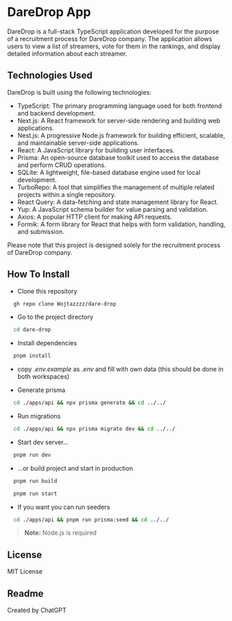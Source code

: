 # DareDrop App

DareDrop is a full-stack TypeScript application developed for the purpose of a recruitment process for DareDrop company. The application allows users to view a list of streamers, vote for them in the rankings, and display detailed information about each streamer.

## Technologies Used

DareDrop is built using the following technologies:

- TypeScript: The primary programming language used for both frontend and backend development.
- Next.js: A React framework for server-side rendering and building web applications.
- Nest.js: A progressive Node.js framework for building efficient, scalable, and maintainable server-side applications.
- React: A JavaScript library for building user interfaces.
- Prisma: An open-source database toolkit used to access the database and perform CRUD operations.
- SQLite: A lightweight, file-based database engine used for local development.
- TurboRepo: A tool that simplifies the management of multiple related projects within a single repository.
- React Query: A data-fetching and state management library for React.
- Yup: A JavaScript schema builder for value parsing and validation.
- Axios: A popular HTTP client for making API requests.
- Formik: A form library for React that helps with form validation, handling, and submission.

Please note that this project is designed solely for the recruitment process of DareDrop company.

## How To Install

- Clone this repository

```bash
  gh repo clone Wojtazzzz/dare-drop
```

- Go to the project directory

```bash
  cd dare-drop
```

- Install dependencies

```bash
  pnpm install
```

- copy *.env.example* as *.env* and fill with own data (this should be done in both workspaces)

- Generate prisma

```bash
  cd ./apps/api && npx prisma generate && cd ../../
```

- Run migrations

```bash
  cd ./apps/api && npx prisma migrate dev && cd ../../
```

- Start dev server...

```bash
  pnpm run dev
```

- ...or build project and start in production

```bash
  pnpm run build
```

```bash
  pnpm run start
```

- If you want you can run seeders

```bash
  cd ./apps/api && pnpm run prisma:seed && cd ../../
```


> **Note:**
> Node.js is required

## License

MIT License

## Readme

Created by ChatGPT
